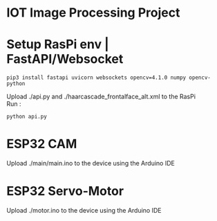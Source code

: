 # IOT Image Processing Project

# Setup RasPi env | FastAPI/Websocket

```
pip3 install fastapi uvicorn websockets opencv=4.1.0 numpy opencv-python
```

Upload ./api.py and ./haarcascade_frontalface_alt.xml to the RasPi  
Run :

```
python api.py
```

# ESP32 CAM

Upload ./main/main.ino to the device using the Arduino IDE

# ESP32 Servo-Motor

Upload ./motor.ino to the device using the Arduino IDE
